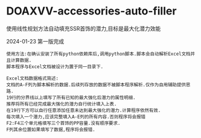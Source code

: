 # DOAXVV-accessories-auto-filler
使用线性规划方法自动填充SSR首饰的潜力,目标是最大化潜力效能

2024-01-23
    第一版完成

    使用方法:在确认安装了所有python依赖库后,调用python脚本.脚本会自动解析Excel文档并且计算数据.
    脚本程序与Excel文档被设计为置于同一目录下.

    Excel文档数据格式简述:
    文档的A-F列为脚本解析的数据.后续列存放的数据不被脚本程序解析.仅作为自用辅助提供思路.
    19行的分界线以上填写了所有已知的最大强化后潜力的属性明细.
    推荐将所有已经完成最大强化的潜力自行统计填入上表.
    在19行下方可以自行任意添加任意未达到最大强化的潜力.计算程序依然有效.
    每次填入一个潜力,应该完整填入A-E列的所有内容.否则程序将会报错
    F2:F4三个单元格填写三个首饰的PP容量.没有顺序要求.
    F列其余位置如果填写了数据,程序将会报错.
    
    